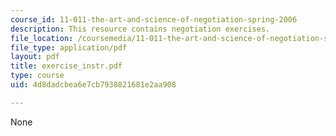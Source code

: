 ```yaml
---
course_id: 11-011-the-art-and-science-of-negotiation-spring-2006
description: This resource contains negotiation exercises.
file_location: /coursemedia/11-011-the-art-and-science-of-negotiation-spring-2006/4d8dadcbea6e7cb7938821681e2aa908_exercise_instr.pdf
file_type: application/pdf
layout: pdf
title: exercise_instr.pdf
type: course
uid: 4d8dadcbea6e7cb7938821681e2aa908

---
```

None